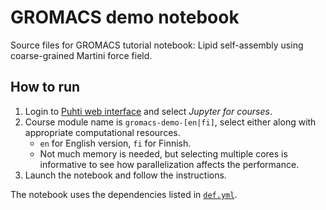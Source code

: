 # GROMACS demo notebook

Source files for GROMACS tutorial notebook: Lipid self-assembly using
coarse-grained Martini force field.

## How to run

1. Login to [Puhti web interface](https://www.puhti.csc.fi) and select
   *Jupyter for courses*.
2. Course module name is `gromacs-demo-[en|fi]`, select either along with
   appropriate computational resources.
   * `en` for English version, `fi` for Finnish.
   * Not much memory is needed, but selecting multiple cores is informative
     to see how parallelization affects the performance.
3. Launch the notebook and follow the instructions.

The notebook uses the dependencies listed in [`def.yml`](def.yml).
